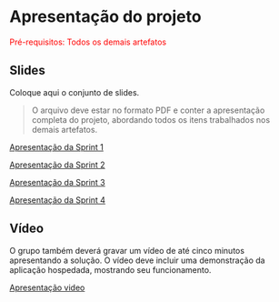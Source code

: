 # Apresentação do projeto

<span style="color:red">Pré-requisitos: Todos os demais artefatos</span>

## Slides

Coloque aqui o conjunto de slides.

> O arquivo deve estar no formato PDF e conter a apresentação completa do projeto, abordando todos os itens trabalhados nos demais artefatos.

[Apresentação da Sprint 1](https://github.com/user-attachments/files/19655876/Apresentacao-Sprint1.pdf)

[Apresentação da Sprint 2](https://github.com/user-attachments/files/20895672/SPRINT2.4.pdf)

[Apresentação da Sprint 3](https://github.com/user-attachments/files/20912676/Sprint_3_Grupo2_SI.pdf)

[Apresentação da Sprint 4](https://github.com/user-attachments/files/20895633/ApresentacaoSprint4.pdf)

## Vídeo

O grupo também deverá gravar um vídeo de até cinco minutos apresentando a solução. O vídeo deve incluir uma demonstração da aplicação hospedada, mostrando seu funcionamento.

[Apresentação video](Video/TIAPN_voz.mp4)

